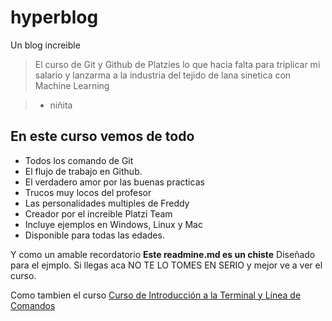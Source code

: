 # hyperblog
Un blog increible
> El curso de Git y Github de Platzies lo que hacia falta para triplicar mi salario y lanzarma a la industria del tejido de lana sinetica con Machine Learning

> - niñita

## En este curso vemos de todo
* Todos los comando de Git
* El flujo de trabajo en Github.
* El verdadero amor por las buenas practicas
* Trucos muy locos del profesor 
* Las personalidades multiples de Freddy
* Creador por el increible Platzi Team
* Incluye ejemplos en Windows, Linux y Mac
* Disponible para todas las edades.

Y como un amable recordatorio **Este readmine.md es un chiste** Diseñado para el ejmplo. Si llegas aca NO TE LO TOMES EN SERIO y mejor ve a ver el curso.

Como tambien el curso [Curso de Introducción a la Terminal y Línea de Comandos](https://platzi.com/cursos/terminal/ "Curso de Introducción a la Terminal y Línea de Comandos")
